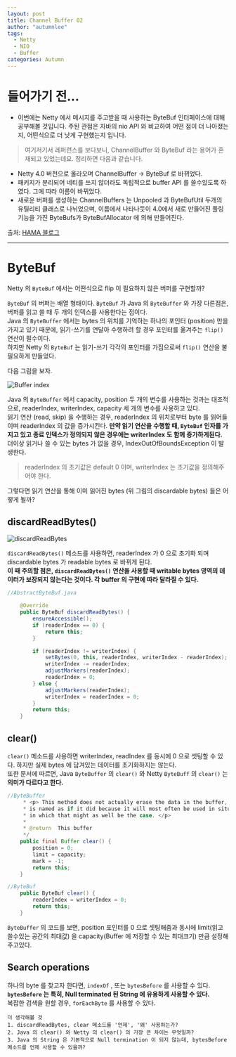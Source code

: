 ```yaml
---
layout: post
title: Channel Buffer 02
author: "autumnlee"
tags: 
  - Netty
  - NIO
  - Buffer
categories: Autumn
---
```


# 들어가기 전...

- 이번에는 Netty 에서 메시지를 주고받을 때 사용하는 ByteBuf 인터페이스에 대해 공부해볼 것입니다. 주된 관점은 자바의 nio API 와 비교하여 어떤 점이 더 나아졌는지, 어떤식으로 더 낫게 구현했는지 입니다.

> 여기저기서 레퍼런스를 보다보니, ChannelBuffer 와 ByteBuf 라는 용어가 혼재되고 있었는데요. 정리하면 다음과 같습니다.  
- Netty 4.0 버전으로 올라오며 ChannelBuffer → ByteBuf 로 바뀌었다.
- 패키지가 분리되어 네티를 쓰지 않더라도 독립적으로 buffer API 를 쓸수있도록 하였다. 그에 따라 이름이 바뀌었다. 
- 새로운 버퍼를 생성하는 ChannelBuffers 는 Unpooled 과 ByteBufUtil 두개의 유틸리티 클래스로 나뉘었으며, 이름에서 나타나듯이 4.0에서 새로 만들어진 풀링기능을 가진 ByteBufs가 
ByteBufAllocator  에 의해  만들어진다.

출처: [HAMA 블로그](http://hamait.tistory.com/407)


***

# ByteBuf

Netty 의 ```ByteBuf``` 에서는 어떤식으로 flip 이 필요하지 않은 버퍼를 구현할까?  

```ByteBuf``` 의 버퍼는 배열 형태이다. ```ByteBuf``` 가 Java 의 ```ByteBuffer``` 와 가장 다른점은, 버퍼를 읽고 쓸 때 두 개의 인덱스를 사용한다는 점이다.  
Java 의 ```ByteBuffer``` 에서는 bytes 의 위치를 기억하는 하나의 포인터 (position) 만을 가지고 있기 때문에, 읽기-쓰기를 연달아 수행하려 할 경우 포인터를 옮겨주는 ```flip()``` 연산이 필수이다.  
하지만 Netty 의 ```ByteBuf``` 는 읽기-쓰기 각각의 포인터를 가짐으로써 ```flip()``` 연산을 불필요하게 만들었다.  


다음 그림을 보자. 

![Buffer index](https://opendevelopergroup.github.io/assets/autumnlee/buffer/buffer_01.png)  

Java 의 ```ByteBuffer``` 에서 capacity, position 두 개의 변수를 사용하는 것과는 대조적으로, readerIndex, writerIndex, capacity 세 개의 변수를 사용하고 있다.  
읽기 연산 (read, skip) 을 수행하는 경우, readerIndex 의 위치로부터 byte 를 읽어들이며 readerIndex 의 값을 증가시킨다. **만약 읽기 연산을 수행할 때, ```ByteBuf``` 인자를 가지고 있고 종료 인덱스가 정의되지 않은 경우에는 writerIndex 도 함께 증가하게된다.**  
더이상 읽거나 쓸 수 있는 bytes 가 없을 경우, IndexOutOfBoundsException 이 발생한다.  
> readerIndex 의 초기값은 default 0 이며, writerIndex 는 초기값을 정의해주어야 한다.  


그렇다면 읽기 연산을 통해 이미 읽어진 bytes (위 그림의 discardable bytes) 들은 어떻게 될까?   

## discardReadBytes()

![discardReadBytes](https://opendevelopergroup.github.io/assets/autumnlee/buffer/buffer_02.png) 

```discardReadBytes()``` 메소드를 사용하면, readerIndex 가 0 으로 초기화 되며 discardable bytes 가 readable bytes 로 바뀌게 된다.  
**이 때 주의할 점은, ```discardReadBytes()``` 연산을 사용할 때 writable bytes 영역의 데이터가 보장되지 않는다는 것이다. 각 buffer 의 구현에 따라 달라질 수 있다.**



```java
//AbstractByteBuf.java

    @Override
    public ByteBuf discardReadBytes() {
        ensureAccessible();
        if (readerIndex == 0) {
            return this;
        }

        if (readerIndex != writerIndex) {
            setBytes(0, this, readerIndex, writerIndex - readerIndex);
            writerIndex -= readerIndex;
            adjustMarkers(readerIndex);
            readerIndex = 0;
        } else {
            adjustMarkers(readerIndex);
            writerIndex = readerIndex = 0;
        }
        return this;
    }

```


## clear()
```clear()``` 메소드를 사용하면 writerIndex, readIndex 를 동시에 0 으로 셋팅할 수 있다. 하지만 실제 bytes 에 담겨있는 데이터를 초기화하지는 않는다.  
또한 문서에 따르면, Java ```ByteBuffer``` 의 ```clear()``` 와 Netty ```ByteBuff``` 의 ```clear()``` 는 **의미가 다르다고 한다.**  


```java
//ByteBuffer
     * <p> This method does not actually erase the data in the buffer, but it
     * is named as if it did because it will most often be used in situations
     * in which that might as well be the case. </p>
     *
     * @return  This buffer
     */
    public final Buffer clear() {
        position = 0;
        limit = capacity;
        mark = -1;
        return this;
    }

//ByteBuf
    public ByteBuf clear() {
        readerIndex = writerIndex = 0;
        return this;
    }
```

```ByteBuffer``` 의 코드를 보면, position 포인터를 0 으로 셋팅해줌과 동시에 limit(읽고 쓸수있는 공간의 최대값) 을 capacity(Buffer 에 저장할 수 있는 최대크기) 만큼 설정해주고있다.  

  
## Search operations
하나의 byte 를 찾고자 한다면, ```indexOf``` , 또는 ```bytesBefore``` 를 사용할 수 있다. **```bytesBefore``` 는 특히, Null terminated 된 String 에 유용하게 사용할 수 있다.**  
복잡한 검색을 원할 경우, ```forEachByte``` 를 사용할 수 있다.



```
더 생각해볼 것
1. discardReadBytes, clear 메소드를 '언제', '왜' 사용하는가?
2. Java 의 clear() 와 Netty 의 clear() 의 가장 큰 차이는 무엇일까?
3. Java 의 String 은 기본적으로 Null termination 이 되지 않는데, bytesBefore 메소드를 언제 사용할 수 있을까?
```